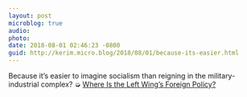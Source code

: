 ```yaml
---
layout: post
microblog: true
audio: 
photo: 
date: 2018-08-01 02:46:23 -0800
guid: http://kerim.micro.blog/2018/08/01/because-its-easier.html
---
```

Because it’s easier to imagine socialism than reigning in the military-industrial complex? ➭ [Where Is the Left Wing’s Foreign Policy?](https://newrepublic.com/article/150317/left-wings-foreign-policy)
